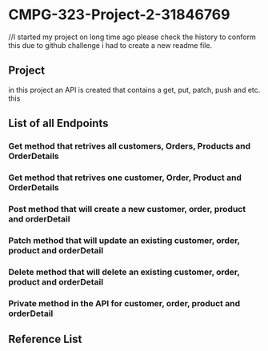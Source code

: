 # CMPG-323-Project-2-31846769
//I started my project on long time ago please check the history to conform this due to github challenge i had to create a new readme file.
## Project 
in this project an API is created that contains a get, put, patch, push and etc.
this 
## List of all Endpoints
### Get method that retrives all customers, Orders, Products and OrderDetails

### Get method that retrives one customer, Order, Product and OrderDetails

### Post method that will create a new customer, order, product and orderDetail

### Patch method that will update an existing customer, order, product and orderDetail

### Delete method that will delete an existing customer, order, product and orderDetail

### Private method in the API for customer, order, product and orderDetail

## Reference List
